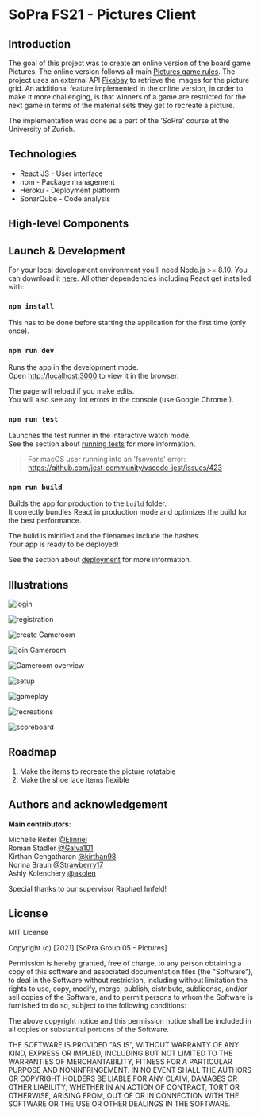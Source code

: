# SoPra FS21 - Pictures Client 

## Introduction
The goal of this project was to create an online version of the board game Pictures. 
The online version follows all main [Pictures game rules](https://www.riograndegames.com/wp-content/uploads/2020/04/Pictures_Rules_EN_web_1.2.pdf).
The project uses an external API [Pixabay](https://pixabay.com/api/docs/) to retrieve the images for the picture grid.
An additional feature implemented in the online version, in order to make it more challenging, is that winners of a game are restricted for the next game in terms of the material sets they get to recreate a picture.

The implementation was done as a part of the 'SoPra' course at the University of Zurich.

## Technologies
-   React JS - User interface
-   npm - Package management
-   Heroku - Deployment platform
-   SonarQube - Code analysis

## High-level Components


## Launch & Development

For your local development environment you'll need Node.js >= 8.10. You can download it [here](https://nodejs.org). All other dependencies including React get installed with:

### `npm install`

This has to be done before starting the application for the first time (only once).

### `npm run dev`

Runs the app in the development mode.<br>
Open [http://localhost:3000](http://localhost:3000) to view it in the browser.

The page will reload if you make edits.<br>
You will also see any lint errors in the console (use Google Chrome!).

### `npm run test`

Launches the test runner in the interactive watch mode.<br>
See the section about [running tests](https://facebook.github.io/create-react-app/docs/running-tests) for more information.

> For macOS user running into an 'fsevents' error: https://github.com/jest-community/vscode-jest/issues/423

### `npm run build`

Builds the app for production to the `build` folder.<br>
It correctly bundles React in production mode and optimizes the build for the best performance.

The build is minified and the filenames include the hashes.<br>
Your app is ready to be deployed!

See the section about [deployment](https://facebook.github.io/create-react-app/docs/deployment) for more information.


## Illustrations

![login](https://github.com/sopra-fs21-group-05/group-05-client/blob/main/Screenshots_Pictures/Login.PNG)

![registration](https://github.com/sopra-fs21-group-05/group-05-client/blob/main/Screenshots_Pictures/Registration.png)

![create Gameroom](https://github.com/sopra-fs21-group-05/group-05-client/blob/main/Screenshots_Pictures/Gameroom_Creation.png)

![join Gameroom](https://github.com/sopra-fs21-group-05/group-05-client/blob/main/Screenshots_Pictures/Gameroom_Join.png)

![Gameroom overview](https://github.com/sopra-fs21-group-05/group-05-client/blob/main/Screenshots_Pictures/Gameroom_Overview.png)

![setup](https://github.com/sopra-fs21-group-05/group-05-client/blob/main/Screenshots_Pictures/Setup.png)

![gameplay](https://github.com/sopra-fs21-group-05/group-05-client/blob/main/Screenshots_Pictures/Gameplay.png)

![recreations](https://github.com/sopra-fs21-group-05/group-05-client/blob/main/Screenshots_Pictures/Recreations.png)

![scoreboard](https://github.com/sopra-fs21-group-05/group-05-client/blob/main/Screenshots_Pictures/Scoreboard.png)

## Roadmap

1. Make the items to recreate the picture rotatable
2. Make the shoe lace items flexible

## Authors and acknowledgement


**Main contributors**:  

Michelle Reiter [@Elinriel](https://github.com/Elinriel)  
Roman Stadler [@Galva101](https://github.com/Galva101)  
Kirthan Gengatharan [@kirthan98](https://github.com/kirthan98)  
Norina Braun [@Strawberry17](https://github.com/Strawberry17)  
Ashly Kolenchery [@akolen](https://github.com/akolen)  

Special thanks to our supervisor Raphael Imfeld!

## License
MIT License

Copyright (c) [2021] [SoPra Group 05 - Pictures]

Permission is hereby granted, free of charge, to any person obtaining a copy
of this software and associated documentation files (the "Software"), to deal
in the Software without restriction, including without limitation the rights
to use, copy, modify, merge, publish, distribute, sublicense, and/or sell
copies of the Software, and to permit persons to whom the Software is
furnished to do so, subject to the following conditions:

The above copyright notice and this permission notice shall be included in all
copies or substantial portions of the Software.

THE SOFTWARE IS PROVIDED "AS IS", WITHOUT WARRANTY OF ANY KIND, EXPRESS OR
IMPLIED, INCLUDING BUT NOT LIMITED TO THE WARRANTIES OF MERCHANTABILITY,
FITNESS FOR A PARTICULAR PURPOSE AND NONINFRINGEMENT. IN NO EVENT SHALL THE
AUTHORS OR COPYRIGHT HOLDERS BE LIABLE FOR ANY CLAIM, DAMAGES OR OTHER
LIABILITY, WHETHER IN AN ACTION OF CONTRACT, TORT OR OTHERWISE, ARISING FROM,
OUT OF OR IN CONNECTION WITH THE SOFTWARE OR THE USE OR OTHER DEALINGS IN THE
SOFTWARE.


